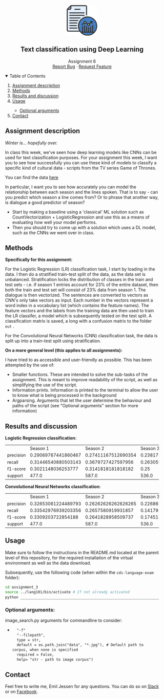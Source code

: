 <!-- PROJECT LOGO -->
<br />
<p align="center">
  <a href="https://github.com/emiltj/cds-language-exam">
    <img src="../README_images/lang_logo.png" alt="Logo" width="100" height="100">
  </a>
  
  <h2 align="center">Text classification using Deep Learning</h2>

  <p align="center">
    Assignment 6
    <br />
    <a href="https://github.com/emiltj/cds-language-exam/issues">Report Bug</a>
    ·
    <a href="https://github.com/emiltj/cds-language-exam/issues">Request Feature</a>
  </p>
</p>

<!-- TABLE OF CONTENTS -->
<details open="open">
  <summary>Table of Contents</summary>
  <ol>
    <li><a href="#assignment-description">Assignment description</a></li>
    <li><a href="#methods">Methods</a></li>
    <li><a href="#results-and-discussion">Results and discussion</a></li>
    <li><a href="#usage">Usage</a></li>
          <ul>
        <li><a href="#optional-arguments">Optional arguments</a></li>
      </ul>
    <li><a href="#contact">Contact</a></li>
  </ol>
</details>

<!-- ASSIGNMENT DESCRIPTION -->
## Assignment description
_Winter is... hopefully over._

In class this week, we've seen how deep learning models like CNNs can be used for text classification purposes. For your assignment this week, I want you to see how successfully you can use these kind of models to classify a specific kind of cultural data - scripts from the TV series Game of Thrones.

You can find the data [here](https://www.kaggle.com/albenft/game-of-thrones-script-all-seasons)

In particular, I want you to see how accurately you can model the relationship between each season and the lines spoken. That is to say - can you predict which season a line comes from? Or to phrase that another way, is dialogue a good predictor of season?
* Start by making a baseline using a 'classical' ML solution such as CountVectorization + LogisticRegression and use this as a means of evaluating how well your model performs.
* Then you should try to come up with a solution which uses a DL model, such as the CNNs we went over in class.

<!-- METHODS -->
## Methods

**Specifically for this assignment:**

For the Logistic Regression (LR) classification task, I start by loading in the data. I then do a stratified train-test split of the data, as the data set is unbalanced. Stratification locks the distribution of classes in the train and test sets - i.e. if season 1 entries account for 23% of the entire dataset, then both the train and test set will consist of 23% data from season 1. The dialogue is then vectorized. The sentences are converted to vectors as CNN's only take vectors as input. Each number in the vectors represent a word index in a vocabulary list (which contains the feature names). The feature vectors and the labels from the training data are then used to train the LR classifer, a model which is subsequently tested on the test split. A classification matrix is saved, a long with a confusion matrix to the folder ```out``` .

For the Convolutional Neural Networks (CNN) classification task, the data is split up into a train-test split using stratification.



**On a more general level (this applies to all assignments):**

I have tried to as accessible and user-friendly as possible. This has been attempted by the use of:

* Smaller functions. These are intended to solve the sub-tasks of the assignment. This is meant to improve readability of the script, as well as simplifying the use of the script.
* Information prints. Information is printed to the terminal to allow the user to know what is being processed in the background
* Argparsing. Arguments that let the user determine the behaviour and paths of the script (see "Optional arguments" section for more information)

<!-- RESULTS AND DISCUSSION -->
## Results and discussion

**Logistic Regression classification:**

|           |                     |                     |                     |                     |                     |                     |                     |                     |                    |                     |                    | 
|-----------|---------------------|---------------------|---------------------|---------------------|---------------------|---------------------|---------------------|---------------------|--------------------|---------------------|--------------------| 
|           | Season 1            | Season 2            | Season 3            | Season 4            | Season 5            | Season 6            | Season 7            | Season 8            | accuracy           | macro avg           | weighted avg       | 
| precision | 0.29069767441860467 | 0.27411167512690354 | 0.23817567567567569 | 0.25645438898450945 | 0.2540045766590389  | 0.32608695652173914 | 0.3888888888888889  | 0.24691358024691357 | 0.2779481460830778 | 0.28441667706528423 | 0.2821112720880021 | 
| recall    | 0.31446540880503143 | 0.3679727427597956  | 0.2630597014925373  | 0.28820116054158607 | 0.24395604395604395 | 0.24475524475524477 | 0.28688524590163933 | 0.09090909090909091 | 0.2779481460830778 | 0.26252557989012115 | 0.2779481460830778 | 
| f1-score  | 0.3021148036253777  | 0.3141818181818182  | 0.25                | 0.27140255009107467 | 0.24887892376681617 | 0.2796271637816245  | 0.330188679245283   | 0.13289036544850497 | 0.2779481460830778 | 0.2661605380175624  | 0.2749187364309398 | 
| support   | 477.0               | 587.0               | 536.0               | 517.0               | 455.0               | 429.0               | 366.0               | 220.0               | 0.2779481460830778 | 3587.0              | 3587.0             | 



**Convolutional Neural Networks classification:**

|           |                     |                     |                     |                     |                     |                     |                     |                     |                     |                     |                     | 
|-----------|---------------------|---------------------|---------------------|---------------------|---------------------|---------------------|---------------------|---------------------|---------------------|---------------------|---------------------| 
|           | Season 1            | Season 2            | Season 3            | Season 4            | Season 5            | Season 6            | Season 7            | Season 8            | accuracy            | macro avg           | weighted avg        | 
| precision | 0.32653061224489793 | 0.26262626262626265 | 0.22686567164179106 | 0.1849246231155779  | 0.15733333333333333 | 0.21739130434782608 | 0.21722846441947566 | 0.18446601941747573 | 0.22442152216336772 | 0.22217078639333004 | 0.22638930215624284 | 
| recall    | 0.33542976939203356 | 0.2657580919931857  | 0.1417910447761194  | 0.35589941972920697 | 0.12967032967032968 | 0.08158508158508158 | 0.31693989071038253 | 0.08636363636363636 | 0.22442152216336772 | 0.21417965802749697 | 0.22442152216336772 | 
| f1-score  | 0.3309203722854188  | 0.2641828958509737  | 0.17451205510907003 | 0.2433862433862434  | 0.1421686746987952  | 0.11864406779661017 | 0.2577777777777778  | 0.11764705882352944 | 0.22442152216336772 | 0.20615489321605232 | 0.21413649247124514 | 
| support   | 477.0               | 587.0               | 536.0               | 517.0               | 455.0               | 429.0               | 366.0               | 220.0               | 0.22442152216336772 | 3587.0              | 3587.0              | 




<!-- USAGE -->
## Usage

Make sure to follow the instructions in the README.md located at the parent level of this repository, for the required installation of the virtual environment as well as the data download.

Subsequently, use the following code (when within the ```cds-language-exam``` folder):

```bash
cd assignment_3
source ../lang101/bin/activate # If not already activated
python ___________________________________________________________________.py
```

### Optional arguments:

image_search.py arguments for commandline to consider:
-       "-f"
        "--filepath", 
        type = str,
        default = os.path.join("data", "*.jpg"), # Default path to corpus, when none is specified
        required = False,
        help= "str - path to image corpus")

<!-- CONTACT -->
## Contact

Feel free to write me, Emil Jessen for any questions.
You can do so on [Slack](https://app.slack.com/client/T01908QBS9X/D01A1LFRDE0) or on [Facebook](https://www.facebook.com/emil.t.jessen/).
